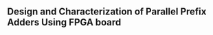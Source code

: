 <span style="font-size:1.5em;">**Design and Characterization of Parallel Prefix Adders Using FPGA board**</span>

